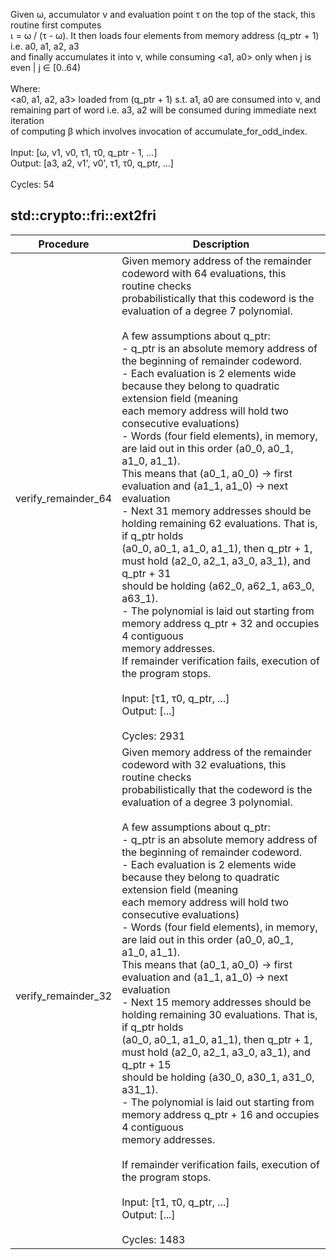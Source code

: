 Given ω, accumulator ν and evaluation point τ on the top of the stack, this routine first computes<br />⍳ = ω / (τ - ω). It then loads four elements from memory address (q_ptr + 1) i.e. a0, a1, a2, a3<br />and finally accumulates it into ν, while consuming <a1, a0> only when j is even | j ∈ [0..64)<br /><br />Where:<br /><a0, a1, a2, a3> loaded from (q_ptr + 1) s.t. a1, a0 are consumed into ν, and<br />remaining part of word i.e. a3, a2 will be consumed during immediate next iteration<br />of computing β which involves invocation of accumulate_for_odd_index.<br /><br />Input: [ω, ν1, ν0, τ1, τ0, q_ptr - 1, ...]<br />Output: [a3, a2, ν1', ν0', τ1, τ0, q_ptr, ...]<br /><br />Cycles: 54<br />
## std::crypto::fri::ext2fri
| Procedure | Description |
| ----------- | ------------- |
| verify_remainder_64 | Given memory address of the remainder codeword with 64 evaluations, this routine checks<br />probabilistically that this codeword is the evaluation of a degree 7 polynomial.<br /><br />A few assumptions about q_ptr:<br />- q_ptr is an absolute memory address of the beginning of remainder codeword.<br />- Each evaluation is 2 elements wide because they belong to quadratic extension field (meaning<br />each memory address will hold two consecutive evaluations)<br />- Words (four field elements), in memory, are laid out in this order (a0_0, a0_1, a1_0, a1_1).<br />This means that (a0_1, a0_0) -> first evaluation and (a1_1, a1_0) -> next evaluation<br />- Next 31 memory addresses should be holding remaining 62 evaluations. That is, if q_ptr holds<br />(a0_0, a0_1, a1_0, a1_1), then q_ptr + 1, must hold (a2_0, a2_1, a3_0, a3_1), and q_ptr + 31<br />should be holding (a62_0, a62_1, a63_0, a63_1).<br />- The polynomial is laid out starting from memory address q_ptr + 32 and occupies 4 contiguous<br />memory addresses.<br />If remainder verification fails, execution of the program stops.<br /><br />Input: [τ1, τ0, q_ptr, ...]<br />Output: [...]<br /><br />Cycles: 2931<br /> |
| verify_remainder_32 | Given memory address of the remainder codeword with 32 evaluations, this routine checks<br />probabilistically that the codeword is the evaluation of a degree 3 polynomial.<br /><br />A few assumptions about q_ptr:<br />- q_ptr is an absolute memory address of the beginning of remainder codeword.<br />- Each evaluation is 2 elements wide because they belong to quadratic extension field (meaning<br />each memory address will hold two consecutive evaluations)<br />- Words (four field elements), in memory, are laid out in this order (a0_0, a0_1, a1_0, a1_1).<br />This means that (a0_1, a0_0) -> first evaluation and (a1_1, a1_0) -> next evaluation<br />- Next 15 memory addresses should be holding remaining 30 evaluations. That is, if q_ptr holds<br />(a0_0, a0_1, a1_0, a1_1), then q_ptr + 1, must hold (a2_0, a2_1, a3_0, a3_1), and q_ptr + 15<br />should be holding (a30_0, a30_1, a31_0, a31_1).<br />- The polynomial is laid out starting from memory address q_ptr + 16 and occupies 4 contiguous<br />memory addresses.<br /><br />If remainder verification fails, execution of the program stops.<br /><br />Input: [τ1, τ0, q_ptr, ...]<br />Output: [...]<br /><br />Cycles: 1483<br /> |
